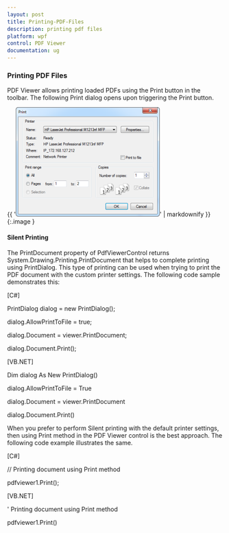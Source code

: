 ```yaml
---
layout: post
title: Printing-PDF-Files 
description: printing pdf files 
platform: wpf
control: PDF Viewer
documentation: ug
---
```


### Printing PDF Files 

PDF Viewer allows printing loaded PDFs using the Print button in the toolbar. The following Print dialog opens upon triggering the Print button.

{{ '![](Concept-and-Features_images/Concept-and-Features_img1.png)' | markdownify }}
{:.image }


#### Silent Printing

The PrintDocument property of PdfViewerControl returns System.Drawing.Printing.PrintDocument that helps to complete printing using PrintDialog. This type of printing can be used when trying to print the PDF document with the custom printer settings. The following code sample demonstrates this:

[C#]

PrintDialog dialog = new PrintDialog();

dialog.AllowPrintToFile = true;         

dialog.Document = viewer.PrintDocument;

dialog.Document.Print();



[VB.NET]

Dim dialog As New PrintDialog()

dialog.AllowPrintToFile = True

dialog.Document = viewer.PrintDocument

dialog.Document.Print()



When you prefer to perform Silent printing with the default printer settings, then using Print method in the PDF Viewer control is the best approach. The following code example illustrates the same.

[C#]

// Printing document using Print method

pdfviewer1.Print();





[VB.NET]

' Printing document using Print method

pdfviewer1.Print()

